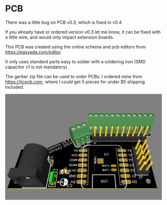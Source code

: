 # PCB

There was a little bug on PCB v0.3, which is fixed in v0.4

If you already have or ordered version v0.3 let me know, it can be fixed with a little wire, and would only impact extension boards.


This PCB was created using the online schema and pcb editors from https://easyeda.com/editor

It only uses standard parts easy to solder with a soldering iron (SMD capacitor c1 is not mandatory)

The gerber zip file can be used to order PCBs. I ordered mine from https://jlcpcb.com, where I could get 5 pieces for under $5 shipping included.


![](3D.jpg)
